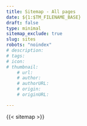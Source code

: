 ```yaml
---
title: Sitemap - All pages
date: ${1:$TM_FILENAME_BASE}
draft: false
type: minimal
sitemap_exclude: true 
slug: sites
robots: "noindex"
# description: 
# tags: 
# icon: 
# thumbnail: 
    # url: 
    # author: 
    # authorURL: 
    # origin: 
    # originURL: 

---
```


{{< sitemap >}}
